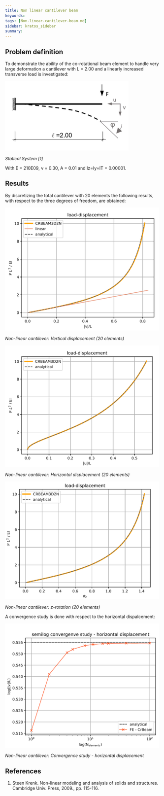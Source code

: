 ```yaml
---
title: Non linear cantilever beam
keywords: 
tags: [Non-linear-cantilever-beam.md]
sidebar: kratos_sidebar
summary: 
---
```


## Problem definition
To demonstrate the ability of the co-rotational beam element to handle very large deformation a cantilever with L = 2.00 and a linearly increased transverse load is investigated:

<img src="https://github.com/KratosMultiphysics/Documentation/blob/master/Wiki_files/Application_cases/Non_linear_cantilever_beam/beamnonlinearcantileverSys.jpg" width="400">

_Statical System [1]_

With E = 210E09, ν = 0.30, A = 0.01 and Iz=Iy=IT = 0.00001.

## Results

By discretizing the total cantilever with 20 elements the following results, with respect to the three degrees of freedom, are obtained:

<img src="https://github.com/KratosMultiphysics/Documentation/blob/master/Wiki_files/Application_cases/Non_linear_cantilever_beam/CantV.PNG" width="500">

_Non-linear cantilever: Vertical displacement (20 elements)_

<img src="https://github.com/KratosMultiphysics/Documentation/blob/master/Wiki_files/Application_cases/Non_linear_cantilever_beam/CantU.PNG" width="500">

_Non-linear cantilever: Horizontal displacement (20 elements)_

<img src="https://github.com/KratosMultiphysics/Documentation/blob/master/Wiki_files/Application_cases/Non_linear_cantilever_beam/Cantphi.PNG" width="500">

_Non-linear cantilever: z-rotation (20 elements)_


A convergence study is done with respect to the horizontal dispalcement:

<img src="https://github.com/KratosMultiphysics/Documentation/blob/master/Wiki_files/Application_cases/Non_linear_cantilever_beam/uConverg.PNG" width="500">

_Non-linear cantilever: Convergence study - horizontal displacement_



## References
1. Steen Krenk. Non-linear modeling and analysis of solids and structures. Cambridge
Univ. Press, 2009., pp. 115-116.